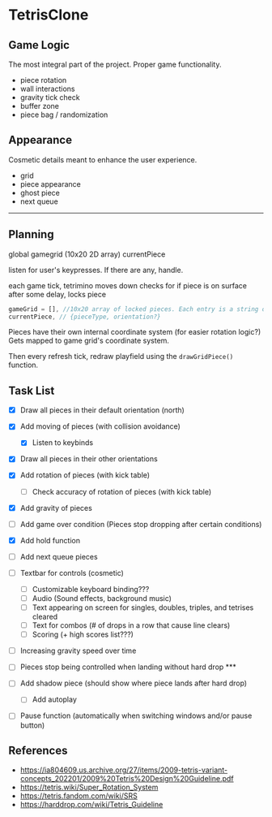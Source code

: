 # TetrisClone

## Game Logic
The most integral part of the project. Proper game functionality.
* piece rotation
* wall interactions
* gravity tick check
* buffer zone
* piece bag / randomization

## Appearance
Cosmetic details meant to enhance the user experience.
* grid
* piece appearance
* ghost piece
* next queue

------

## Planning
global gamegrid (10x20 2D array)
currentPiece

listen for user's keypresses. If there are any, handle.

each game tick, tetrimino moves down
checks for if piece is on surface
after some delay, locks piece

```javascript
gameGrid = [], //10x20 array of locked pieces. Each entry is a string or null
currentPiece, // {pieceType, orientation?}
```

Pieces have their own internal coordinate system (for easier rotation logic?)
Gets mapped to game grid's coordinate system.

Then every refresh tick, redraw playfield using the `drawGridPiece()` function.

## Task List
* [X] Draw all pieces in their default orientation (north)
* [X] Add moving of pieces (with collision avoidance)
  * [X] Listen to keybinds
* [X] Draw all pieces in their other orientations
* [X] Add rotation of pieces (with kick table) 
  * [ ] Check accuracy of rotation of pieces (with kick table)
* [X] Add gravity of pieces 
* [ ] Add game over condition (Pieces stop dropping after certain conditions)
* [X] Add hold function
* [ ] Add next queue pieces 
* [ ] Textbar for controls (cosmetic) 
  * [ ] Customizable keyboard binding???
  * [ ] Audio (Sound effects, background music)
  * [ ] Text appearing on screen for singles, doubles, triples, and tetrises cleared
  * [ ] Text for combos (# of drops in a row that cause line clears)
  * [ ] Scoring (+ high scores list???)
* [ ] Increasing gravity speed over time
* [ ] Pieces stop being controlled when landing without hard drop ***
* [ ] Add shadow piece (should show where piece lands after hard drop)
  * [ ] Add autoplay
* [ ] Pause function (automatically when switching windows and/or pause button)


## References

* https://ia804609.us.archive.org/27/items/2009-tetris-variant-concepts_202201/2009%20Tetris%20Design%20Guideline.pdf
* https://tetris.wiki/Super_Rotation_System
* https://tetris.fandom.com/wiki/SRS
* https://harddrop.com/wiki/Tetris_Guideline